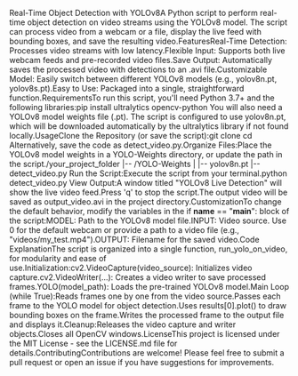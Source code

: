 Real-Time Object Detection with YOLOv8A Python script to perform real-time object detection on video streams using the YOLOv8 model. The script can process video from a webcam or a file, display the live feed with bounding boxes, and save the resulting video.FeaturesReal-Time Detection: Processes video streams with low latency.Flexible Input: Supports both live webcam feeds and pre-recorded video files.Save Output: Automatically saves the processed video with detections to an .avi file.Customizable Model: Easily switch between different YOLOv8 models (e.g., yolov8n.pt, yolov8s.pt).Easy to Use: Packaged into a single, straightforward function.RequirementsTo run this script, you'll need Python 3.7+ and the following libraries:pip install ultralytics opencv-python
You will also need a YOLOv8 model weights file (.pt). The script is configured to use yolov8n.pt, which will be downloaded automatically by the ultralytics library if not found locally.UsageClone the Repository (or save the script):git clone <your-repo-url>
cd <your-repo-folder>
Alternatively, save the code as detect_video.py.Organize Files:Place the YOLOv8 model weights in a YOLO-Weights directory, or update the path in the script./your_project_folder
|-- /YOLO-Weights
|   |-- yolov8n.pt
|-- detect_video.py
Run the Script:Execute the script from your terminal.python detect_video.py
View Output:A window titled "YOLOv8 Live Detection" will show the live video feed.Press 'q' to stop the script.The output video will be saved as output_video.avi in the project directory.CustomizationTo change the default behavior, modify the variables in the if __name__ == "__main__": block of the script:MODEL: Path to the YOLOv8 model file.INPUT: Video source. Use 0 for the default webcam or provide a path to a video file (e.g., "videos/my_test.mp4").OUTPUT: Filename for the saved video.Code ExplanationThe script is organized into a single function, run_yolo_on_video, for modularity and ease of use.Initialization:cv2.VideoCapture(video_source): Initializes video capture.cv2.VideoWriter(...): Creates a video writer to save processed frames.YOLO(model_path): Loads the pre-trained YOLOv8 model.Main Loop (while True):Reads frames one by one from the video source.Passes each frame to the YOLO model for object detection.Uses results[0].plot() to draw bounding boxes on the frame.Writes the processed frame to the output file and displays it.Cleanup:Releases the video capture and writer objects.Closes all OpenCV windows.LicenseThis project is licensed under the MIT License - see the LICENSE.md file for details.ContributingContributions are welcome! Please feel free to submit a pull request or open an issue if you have suggestions for improvements.
